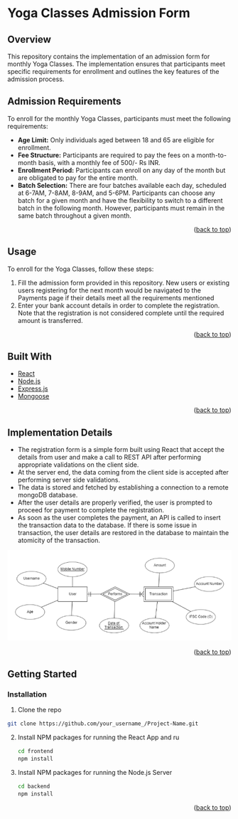 <!-- Improved compatibility of back to top link: See: https://github.com/othneildrew/Best-README-Template/pull/73 -->
<a name="readme-top"></a>

<!-- ABOUT THE PROJECT -->
# Yoga Classes Admission Form

## Overview
This repository contains the implementation of an admission form for monthly Yoga Classes. The implementation ensures that participants meet specific requirements for enrollment and outlines the key features of the admission process.

## Admission Requirements
To enroll for the monthly Yoga Classes, participants must meet the following requirements:
* <b>Age Limit:</b> Only individuals aged between 18 and 65 are eligible for enrollment.
* <b>Fee Structure:</b> Participants are required to pay the fees on a month-to-month basis, with a monthly fee of 500/- Rs INR.
* <b>Enrollment Period:</b> Participants can enroll on any day of the month but are obligated to pay for the entire month.
* <b>Batch Selection:</b> There are four batches available each day, scheduled at 6-7AM, 7-8AM, 8-9AM, and 5-6PM. Participants can choose any batch for a given month and have the flexibility to switch to a different batch in the following month. However, participants must remain in the same batch throughout a given month.
<p align="right">(<a href="#readme-top">back to top</a>)</p>

## Usage
To enroll for the Yoga Classes, follow these steps:
1. Fill the admission form provided in this repository. New users or existing users registering for the next month would be navigated to the Payments page if their details meet all the requirements mentioned 
2. Enter your bank account details in order to complete the registration. Note that the registration is not considered complete until the required amount is transferred.

<p align="right">(<a href="#readme-top">back to top</a>)</p>

## Built With
* [React](https://reactjs.org/)
* [Node.js](https://nodejs.org/en)
* [Express.js](https://expressjs.com/)
* [Mongoose](https://mongoosejs.com/)

<p align="right">(<a href="#readme-top">back to top</a>)</p>


<!-- Implementation Details-->
## Implementation Details
* The registration form is a simple form built using React that accept the details from user and make a call to REST API after performing appropriate validations on the client side.
* At the server end, the data coming from the client side is accepted after performing server side validations.
* The data is stored and fetched by establishing a connection to a remote mongoDB database.
* After the user details are properly verified, the user is prompted to proceed for payment to complete the registration.
* As soon as the user completes the payment, an API is called to insert the transaction data to the database. If there is some issue in transaction, the user details are restored in the database to maintain the atomicity of the transaction.

![ER-diagram representing the schema of the database](erdiagram.png)

<p align="right">(<a href="#readme-top">back to top</a>)</p>

<!-- GETTING STARTED -->
## Getting Started

### Installation
1.  Clone the repo
   ```sh
   git clone https://github.com/your_username_/Project-Name.git
   ```
2. Install NPM packages for running the React App and ru
   ```sh
   cd frontend
   npm install
   ```
3. Install NPM packages for running the Node.js Server
   ```sh
   cd backend
   npm install
   ```

<p align="right">(<a href="#readme-top">back to top</a>)</p>


